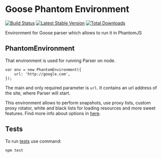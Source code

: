 # Goose Phantom Environment

[![Build Status](https://img.shields.io/circleci/project/github/redco/goose-phantom-environment.svg?style=flat)](https://circleci.com/gh/redco/goose-phantom-environment)
[![Latest Stable Version](https://img.shields.io/npm/v/goose-phantom-environment.svg?style=flat)](https://www.npmjs.com/package/goose-phantom-environment)
[![Total Downloads](https://img.shields.io/npm/dt/goose-phantom-environment.svg?style=flat)](https://www.npmjs.com/package/goose-phantom-environment)

Environment for Goose parser which allows to run it in PhantomJS

## PhantomEnvironment
That environment is used for running Parser on node.
```JS
var env = new PhantomEnvironment({
    url: 'http://google.com',
});
```
The main and only required parameter is `url`. It contains an url address of the site, where Parser will start.

This environment allows to perform snapshots, use proxy lists, custom proxy rotator, white and black lists for loading resources and more sweet features. Find more info about options in [here](https://github.com/redco/goose-parser/blob/master/lib/PhantomEnvironment.js#L35).

## Tests
To run [tests](https://github.com/redco/goose-parser/blob/master/tests/phantom_parser_test.js) use command:
```bash
npm test
```
